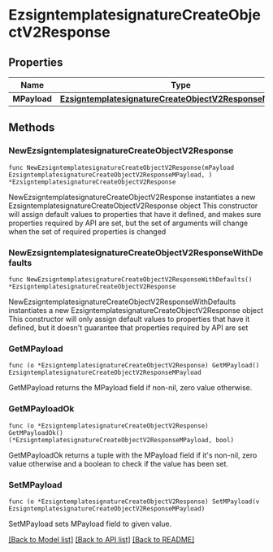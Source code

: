# EzsigntemplatesignatureCreateObjectV2Response

## Properties

Name | Type | Description | Notes
------------ | ------------- | ------------- | -------------
**MPayload** | [**EzsigntemplatesignatureCreateObjectV2ResponseMPayload**](EzsigntemplatesignatureCreateObjectV2ResponseMPayload.md) |  | 

## Methods

### NewEzsigntemplatesignatureCreateObjectV2Response

`func NewEzsigntemplatesignatureCreateObjectV2Response(mPayload EzsigntemplatesignatureCreateObjectV2ResponseMPayload, ) *EzsigntemplatesignatureCreateObjectV2Response`

NewEzsigntemplatesignatureCreateObjectV2Response instantiates a new EzsigntemplatesignatureCreateObjectV2Response object
This constructor will assign default values to properties that have it defined,
and makes sure properties required by API are set, but the set of arguments
will change when the set of required properties is changed

### NewEzsigntemplatesignatureCreateObjectV2ResponseWithDefaults

`func NewEzsigntemplatesignatureCreateObjectV2ResponseWithDefaults() *EzsigntemplatesignatureCreateObjectV2Response`

NewEzsigntemplatesignatureCreateObjectV2ResponseWithDefaults instantiates a new EzsigntemplatesignatureCreateObjectV2Response object
This constructor will only assign default values to properties that have it defined,
but it doesn't guarantee that properties required by API are set

### GetMPayload

`func (o *EzsigntemplatesignatureCreateObjectV2Response) GetMPayload() EzsigntemplatesignatureCreateObjectV2ResponseMPayload`

GetMPayload returns the MPayload field if non-nil, zero value otherwise.

### GetMPayloadOk

`func (o *EzsigntemplatesignatureCreateObjectV2Response) GetMPayloadOk() (*EzsigntemplatesignatureCreateObjectV2ResponseMPayload, bool)`

GetMPayloadOk returns a tuple with the MPayload field if it's non-nil, zero value otherwise
and a boolean to check if the value has been set.

### SetMPayload

`func (o *EzsigntemplatesignatureCreateObjectV2Response) SetMPayload(v EzsigntemplatesignatureCreateObjectV2ResponseMPayload)`

SetMPayload sets MPayload field to given value.



[[Back to Model list]](../README.md#documentation-for-models) [[Back to API list]](../README.md#documentation-for-api-endpoints) [[Back to README]](../README.md)


